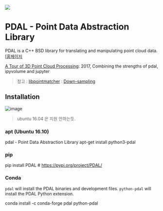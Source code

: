 ![](https://www.pdal.io/_images/pdal_logo.png)

# PDAL - Point Data Abstraction Library

PDAL is a C++ BSD library for translating and manipulating point cloud data. [[홈페이지](https://www.pdal.io/index.html)

[A Tour of 3D Point Cloud Processing](https://www.rockestate.be/blog/2017/10/26/point-cloud-processing.html): 2017, Combining the strengths of pdal, ipyvolume and jupyter



> 참고 : [libpointmatcher](https://libpointmatcher.readthedocs.io/en/latest/) : [Down-sampling](https://libpointmatcher.readthedocs.io/en/latest/Datafilters/)




## Installation 

![image](https://user-images.githubusercontent.com/17797922/41730145-e92bc65e-752f-11e8-97be-771c986d5a5f.png)

> ubuntu 16.04 은 지원 안하는듯. 

### apt (Ubuntu 16.10)

pdal - Point Data Abstraction Library
apt-get install python3-pdal


### pip

pip install PDAL # https://pypi.org/project/PDAL/


### Conda

`pdal` will install the PDAL binaries and development files.
`python-pdal` will install the PDAL Python extension.


conda install -c conda-forge pdal python-pdal
